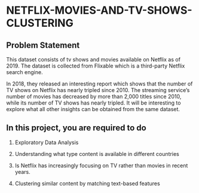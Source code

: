 # NETFLIX-MOVIES-AND-TV-SHOWS-CLUSTERING
## Problem Statement
This dataset consists of tv shows and movies available on Netflix as of 2019. The dataset is collected from Flixable which is a third-party Netflix search engine.

In 2018, they released an interesting report which shows that the number of TV shows on Netflix has nearly tripled since 2010. The streaming service’s number of movies has decreased by more than 2,000 titles since 2010, while its number of TV shows has nearly tripled. It will be interesting to explore what all other insights can be obtained from the same dataset.

## In this project, you are required to do
1) Exploratory Data Analysis

2) Understanding what type content is available in different countries

3) Is Netflix has increasingly focusing on TV rather than movies in recent years.

4) Clustering similar content by matching text-based features
